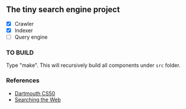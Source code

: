 ## The tiny search engine project
* [x] Crawler
* [x] Indexer
* [ ] Query engine

### TO BUILD
Type "make". This will recursively build all components under `src` folder.

### References
* [Dartmouth CS50](https://www.cs.dartmouth.edu/~campbell/cs50/)
* [Searching the Web](
https://www.cs.dartmouth.edu/~campbell/cs50/searchingtheweb.pdf)
